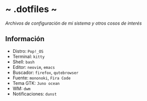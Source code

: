# ~ .dotfiles ~
*Archivos de configuración de mi sistema y otros cosos de interés*

## Información
- Distro: `Pop!_OS`
- Terminal: `kitty`
- Shell: `bash`
- Editor: `neovim`, `emacs`
- Buscador: `firefox`, `qutebrowser`
- Fuente: `mononoki`, `Fira Code`
- Tema GTK: `Juno ocean`
- WM: `dwm`
- Notificaciones: `dunst`
